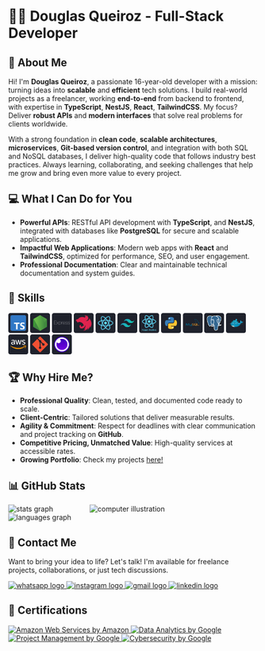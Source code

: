 # 🧑‍💻 Douglas Queiroz - Full-Stack Developer

## 🚀 About Me

Hi! I'm **Douglas Queiroz**, a passionate 16-year-old developer with a mission: turning ideas into **scalable** and **efficient** tech solutions. I build real-world projects as a freelancer, working **end-to-end** from backend to frontend, with expertise in **TypeScript**, **NestJS**, **React**, **TailwindCSS**. My focus? Deliver **robust APIs** and **modern interfaces** that solve real problems for clients worldwide.

With a strong foundation in **clean code**, **scalable architectures**, **microservices**, **Git-based version control**, and integration with both SQL and NoSQL databases, I deliver high-quality code that follows industry best practices. Always learning, collaborating, and seeking challenges that help me grow and bring even more value to every project.

## 💻 What I Can Do for You

- **Powerful APIs**: RESTful API development with **TypeScript**, and **NestJS**, integrated with databases like **PostgreSQL** for secure and scalable applications.
- **Impactful Web Applications**: Modern web apps with **React** and **TailwindCSS**, optimized for performance, SEO, and user engagement.
- **Professional Documentation**: Clear and maintainable technical documentation and system guides.

## 🌟 Skills

<code><img height="40px" width="40px" src="https://github.com/gui-bus/TechIcons/blob/main/Dark/Typescript.svg" alt="Typescript"/></code>
<code><img height="40px" width="40px" src="https://github.com/gui-bus/TechIcons/blob/main/Dark/NodeJS.svg" alt="Nodejs"/></code>
<code><img height="40px" width="40px" src="https://github.com/gui-bus/TechIcons/blob/main/Dark/ExpressJS.svg" alt="Express"/></code>
<code><img height="40px" width="40px" src="https://github.com/gui-bus/TechIcons/blob/main/Dark/NestJS.svg" alt="NestJS"/></code>
<code><img height="40px" width="40px" src="https://github.com/gui-bus/TechIcons/blob/main/Dark/React.svg" alt="React"/></code>
<code><img height="40px" width="40px" src="https://github.com/gui-bus/TechIcons/blob/main/Dark/TailwindCSS.svg" alt="TailwindCSS"/></code>
<code><img height="40px" width="40px" src="https://github.com/gui-bus/TechIcons/blob/main/Dark/React Native.svg" alt="React Native"/></code>
<code><img height="40px" width="40px" src="https://github.com/gui-bus/TechIcons/blob/main/Dark/Python.svg" alt="Python"/></code>
<code><img height="40px" width="40px" src="https://github.com/gui-bus/TechIcons/blob/main/Dark/MySQL.svg" alt="MySQL"/></code>
<code><img height="40px" width="40px" src="https://github.com/gui-bus/TechIcons/blob/main/Dark/Postgresql.svg" alt="PostgreSQL"/></code>
<code><img height="40px" width="40px" src="https://github.com/gui-bus/TechIcons/blob/main/Dark/Docker.svg" alt="Docker"/></code>
<code><img height="40px" width="40px" src="https://github.com/gui-bus/TechIcons/blob/main/Dark/AWS.svg" alt="AWS"/></code>
<code><img height="40px" width="40px" src="https://github.com/gui-bus/TechIcons/blob/main/Dark/GIT.svg" alt="Git"/></code>
<code><img height="40px" width="40px" src="https://github.com/gui-bus/TechIcons/blob/main/Dark/Insomnia.svg" alt="Insomnia"/></code>
<br>

## 🏆 Why Hire Me?

- **Professional Quality**: Clean, tested, and documented code ready to scale.
- **Client-Centric**: Tailored solutions that deliver measurable results.
- **Agility & Commitment**: Respect for deadlines with clear communication and project tracking on **GitHub**.
- **Competitive Pricing, Unmatched Value**: High-quality services at accessible rates.
- **Growing Portfolio**: Check my projects [here!](https://github.com/dev-queiroz?tab=repositories)

## 📊 GitHub Stats
<img src="https://raw.githubusercontent.com/MicaelliMedeiros/micaellimedeiros/master/image/computer-illustration.png" alt="computer illustration" min-width="400px" max-width="340px" width="340px" align="right">

<div align="left">
  <img src="https://github-readme-stats.vercel.app/api?username=dev-queiroz&locale=en&theme=dracula&show_icons=true" height="245px" width="470px" alt="stats graph"  />
</div>
<div align="left">
  <img src="https://github-readme-stats.vercel.app/api/top-langs?username=dev-queiroz&locale=en&hide_title=false&layout=compact&card_width=400&langs_count=6&theme=dracula&hide_border=false" height="245px" width="470px" alt="languages graph"  />
</div>

## 📢 Contact Me

Want to bring your idea to life? Let's talk! I'm available for freelance projects, collaborations, or just tech discussions.

<div align="left">
  <a href="https://criarmeulink.com.br/u/1722606503">
    <img src="https://img.shields.io/badge/WhatsApp-25D366?style=for-the-badge&logo=whatsapp&logoColor=white" height="50px" alt="whatsapp logo"  />
  </a>
  <a href="https://www.instagram.com/douglaxx_19">
    <img src="https://img.shields.io/badge/Instagram-E4405F?style=for-the-badge&logo=instagram&logoColor=white" height="50px" alt="instagram logo"  />
  </a>
  <a href="https://criarmeulink.com.br/u/1721585632">
    <img src="https://img.shields.io/badge/Gmail-D14836?style=for-the-badge&logo=gmail&logoColor=white" height="50px" alt="gmail logo"  />
  </a>
  <a href="https://www.linkedin.com/comm/mynetwork/discovery-see-all?usecase=PEOPLE_FOLLOWS&followMember=douglas-queiroz-saas">
    <img src="https://img.shields.io/badge/LinkedIn-0077B5?style=for-the-badge&logo=linkedin&logoColor=white" height="50px" alt="linkedin logo"  />
  </a>
</div>

## 🏅 Certifications

<a href="https://www.credly.com/badges/4fe4f9db-f222-4f92-9c3f-49930e527234/public_url">
  <img src="https://images.credly.com/size/340x340/images/e3541a0c-dd4a-4820-8052-5001006efc85/blob" height="140" width="146" alt="Amazon Web Services by Amazon">
</a>
<a href="https://www.credly.com/badges/694b70b0-edf0-4bb3-af3c-9dac9d7a0677/public_url">
  <img src="https://images.credly.com/size/340x340/images/88c25fa4-9007-42cc-b9c5-16441a878507/GCC_badge_DA_1000x1000.png" height="140" width="146" alt="Data Analytics by Google">
</a>
<a href="https://www.credly.com/badges/af7a2ac2-5323-4c96-a6e7-0b9b661ebd45/public_url">
  <img src="https://images.credly.com/size/340x340/images/a34119f2-402f-4443-8555-ccfe2520f1df/GCC_badge_PGM_1000x1000.png" height="140" width="146" alt="Project Management by Google">
</a>
<a href="https://www.credly.com/badges/5205bfe2-cfcc-4b23-b866-479e5296973c/public_url">
  <img src="https://images.credly.com/size/340x340/images/0bf0f2da-a699-4c82-82e2-56dcf1f2e1c7/image.png" height="146" width="160" alt="Cybersecurity by Google">
</a>

